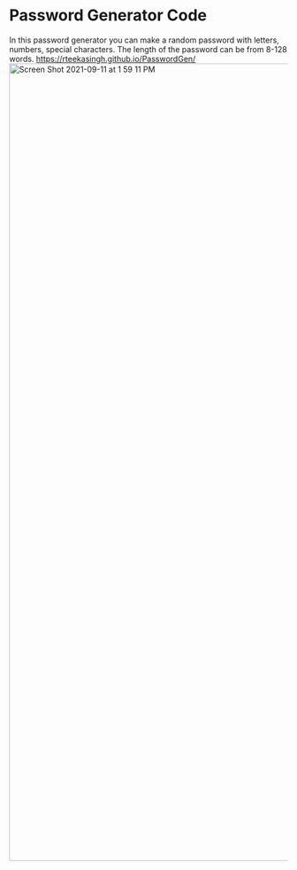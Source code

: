 # Password Generator Code
In this password generator you can make a random password with letters, numbers, special characters. 
The length of the password can be from 8-128 words.
https://rteekasingh.github.io/PasswordGen/
<img width="1440" alt="Screen Shot 2021-09-11 at 1 59 11 PM" src="https://user-images.githubusercontent.com/85544710/132957024-78d7025d-db30-4ef5-9480-2054b9e76c57.png">
